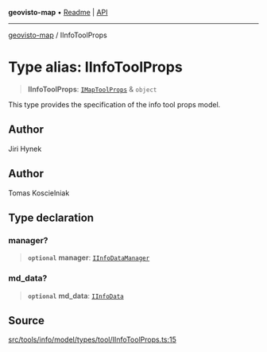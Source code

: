 **geovisto-map** • [Readme](../README.md) \| [API](../globals.md)

***

[geovisto-map](../README.md) / IInfoToolProps

# Type alias: IInfoToolProps

> **IInfoToolProps**: [`IMapToolProps`](IMapToolProps.md) & `object`

This type provides the specification of the info tool props model.

## Author

Jiri Hynek

## Author

Tomas Koscielniak

## Type declaration

### manager?

> **`optional`** **manager**: [`IInfoDataManager`](IInfoDataManager.md)

### md\_data?

> **`optional`** **md\_data**: [`IInfoData`](../interfaces/IInfoData.md)

## Source

[src/tools/info/model/types/tool/IInfoToolProps.ts:15](https://github.com/geovisto/geovisto-map/blob/e22d774889dbc28cc1ec62933ecf6bab6690f172/src/tools/info/model/types/tool/IInfoToolProps.ts#L15)
